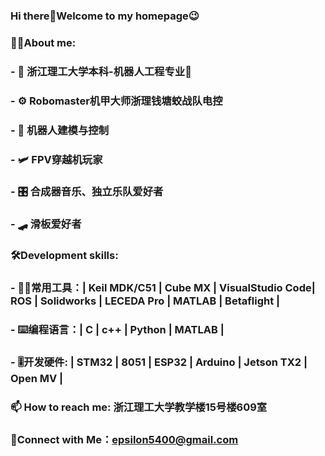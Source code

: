 ### Hi there👋Welcome to my homepage😉
### 🧑‍💻About me:
###       - 🏫 浙江理工大学本科-机器人工程专业🤖
###       - ⚙️ Robomaster机甲大师浙理钱塘蛟战队电控
###       - 🦾 机器人建模与控制
###       - 🛩️ FPV穿越机玩家
###       - 🎛️ 合成器音乐、独立乐队爱好者
###       - 🛹 滑板爱好者
###
### 🛠️Development skills:
###       - 🧑‍🔧常用工具：| Keil MDK/C51 | Cube MX | VisualStudio Code| ROS | Solidworks | LECEDA Pro | MATLAB | Betaflight |                  
###       - ⌨️编程语言：| C | c++ | Python | MATLAB |
###       - 🎚️开发硬件: | STM32 | 8051 | ESP32 | Arduino | Jetson TX2 | Open MV |
###               
### 📫 How to reach me: 浙江理工大学教学楼15号楼609室
###       
### 🤝Connect with Me：epsilon5400@gmail.com
<!--
**Epsilon-Wu/Epsilon-Wu** is a ✨ _special_ ✨ repository because its `README.md` (this file) appears on your GitHub profile.

Here are some ideas to get you started:

- 🔭 I’m currently working on ...
- 🌱 I’m currently learning ...
- 👯 I’m looking to collaborate on ...
- 🤔 I’m looking for help with ...
- 💬 Ask me about ...
- 📫 How to reach me: ...
- 😄 Pronouns: ...
- ⚡ Fun fact: ...
-->
